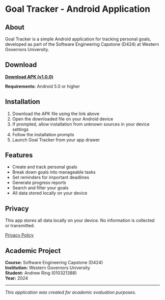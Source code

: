 # Goal Tracker - Android Application

## About

Goal Tracker is a simple Android application for tracking personal goals, developed as part of the Software Engineering Capstone (D424) at Western Governors University.

## Download

[**Download APK (v1.0.0)**](app-release.apk)

**Requirements:** Android 5.0 or higher

## Installation

1. Download the APK file using the link above
2. Open the downloaded file on your Android device
3. If prompted, allow installation from unknown sources in your device settings
4. Follow the installation prompts
5. Launch Goal Tracker from your app drawer

## Features

- Create and track personal goals
- Break down goals into manageable tasks
- Set reminders for important deadlines
- Generate progress reports
- Search and filter your goals
- All data stored locally on your device

## Privacy

This app stores all data locally on your device. No information is collected or transmitted.

[Privacy Policy](privacy-policy.html)

## Academic Project

**Course:** Software Engineering Capstone (D424)  
**Institution:** Western Governors University  
**Student:** Andrew Ring (010321388)  
**Year:** 2024

---

*This application was created for academic evaluation purposes.*
